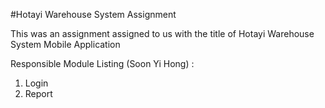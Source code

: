 #Hotayi Warehouse System
Assignment

This was an assignment assigned to us with the title of Hotayi Warehouse System Mobile Application

Responsible Module Listing (Soon Yi Hong) :

1. Login
2. Report
